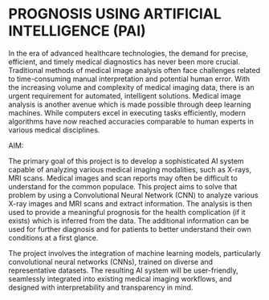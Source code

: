 # PROGNOSIS USING ARTIFICIAL INTELLIGENCE (PAI) 

In the era of advanced healthcare technologies, the demand for precise, efficient, and timely medical diagnostics has never been more crucial. Traditional methods of medical image analysis often face challenges related to time-consuming manual interpretation and potential human error. With the increasing volume and complexity of medical imaging data, there is an urgent requirement for automated, intelligent solutions. Medical image analysis is another avenue which is made possible through deep learning machines. While computers excel in executing tasks efficiently, modern algorithms have now reached accuracies comparable to human experts in various medical disciplines. 

AIM: 

The primary goal of this project is to develop a sophisticated AI system capable of analyzing various medical imaging modalities, such as X-rays, MRI scans. Medical images and scan reports may often be difficult to understand for the common populace. This project aims to solve that problem by using a Convolutional Neural Network (CNN) to analyze various X-ray images and MRI scans and extract information. The analysis is then used to provide a meaningful prognosis for the health complication (if it exists) which is inferred from the data. The additional information can be used for further diagnosis and for patients to better understand their own conditions at a first glance. 

The project involves the integration of machine learning models, particularly convolutional neural networks (CNNs), trained on diverse and representative datasets. The resulting AI system will be user-friendly, seamlessly integrated into existing medical imaging workflows, and designed with interpretability and transparency in mind. 
